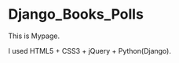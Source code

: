 # Django_Books_Polls
This is Mypage.

I used HTML5 + CSS3 + jQuery + Python(Django).

<img href="https://github.com/ingmcc123/Django_Books_Polls/issues/1#issue-424677640"></img>
